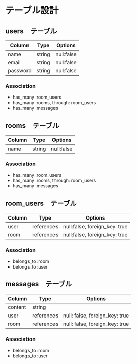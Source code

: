 # テーブル設計

## users　テーブル

| Column   | Type   | Options    |
| -------- | ------ | ---------- |
| name     | string | null:false |
| email    | string | null:false |
| password | string | null:false |

### Association

- has_many :room_users
- has_many :rooms, through: room_users
- has_many :messages

## rooms　テーブル 
| Column | Type   | Options    |
| ------ | ------ | ---------- |
| name   | string | null:false |

### Association

- has_many :room_users
- has_many :rooms, through: room_users
- has_many :messages

## room_users　テーブル

| Column | Type       | Options                       |
| ------ | ---------- | ----------------------------- |
| user   | references | null:false, foreign_key: true |
| room   | references | null:false, foreign_key: true |

### Association

- belongs_to :room
- belongs_to :user

## messages　テーブル

| Column  | Type       | Options                        |
| ------- | ---------- | ------------------------------ |
| content | string     |                                |
| user    | references | null: false, foreign_key: true |
| room    | references | null: false, foreign_key: true |

### Association

- belongs_to :room
- belongs_to :user
